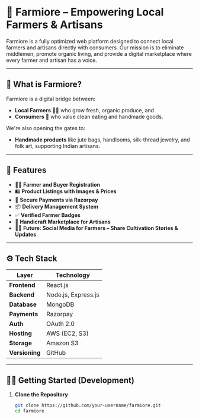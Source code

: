 # 🧺 Farmiore – Empowering Local Farmers & Artisans

Farmiore is a fully optimized web platform designed to connect local farmers and artisans directly with consumers. Our mission is to eliminate middlemen, promote organic living, and provide a digital marketplace where every farmer and artisan has a voice.

---

## 🌾 What is Farmiore?

Farmiore is a digital bridge between:
- **Local Farmers** 🧑‍🌾 who grow fresh, organic produce, and
- **Consumers** 🛒 who value clean eating and handmade goods.

We're also opening the gates to:
- **Handmade products** like jute bags, handlooms, silk-thread jewelry, and folk art, supporting Indian artisans.

---

## 🚀 Features

- 👨‍🌾 **Farmer and Buyer Registration**  
- 🛍️ **Product Listings with Images & Prices**  
- 🔐 **Secure Payments via Razorpay**  
- 📦 **Delivery Management System**  
- ✅ **Verified Farmer Badges**  
- 🧵 **Handicraft Marketplace for Artisans**  
- 🧑‍💻 **Future: Social Media for Farmers – Share Cultivation Stories & Updates**

---

## ⚙️ Tech Stack

| Layer        | Technology            |
|--------------|------------------------|
| **Frontend** | React.js               |
| **Backend**  | Node.js, Express.js    |
| **Database** | MongoDB                |
| **Payments** | Razorpay               |
| **Auth**     | OAuth 2.0              |
| **Hosting**  | AWS (EC2, S3)          |
| **Storage**  | Amazon S3              |
| **Versioning** | GitHub               |

---

## 🧑‍💻 Getting Started (Development)

1. **Clone the Repository**
   ```bash
   git clone https://github.com/your-username/farmiore.git
   cd farmiore
